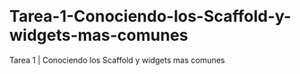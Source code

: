 # Tarea-1-Conociendo-los-Scaffold-y-widgets-mas-comunes
Tarea 1 | Conociendo los Scaffold y widgets mas comunes
